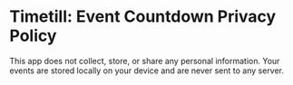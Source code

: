# Timetill: Event Countdown Privacy Policy

This app does not collect, store, or share any personal information.
Your events are stored locally on your device and are never sent to any server.
